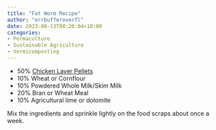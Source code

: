 ```yaml
---
title: "Fat Worm Recipe"
author: "errbufferoverfl"
date: 2023-08-13T08:20:04+10:00
categories:
- Permaculture
- Sustainable Agriculture
- Vermicomposting
---
```


- 50% [Chicken Layer Pellets](https://www.petbarn.com.au/peckish-performance-poultry-layer-pellets-20kg)
- 10% Wheat or Cornflour
- 10% Powdered Whole Milk/Skim Milk
- 20% Bran or Wheat Meal
- 10% Agricultural lime or dolomite

Mix the ingredients and sprinkle lightly on the food scraps about once a week.
